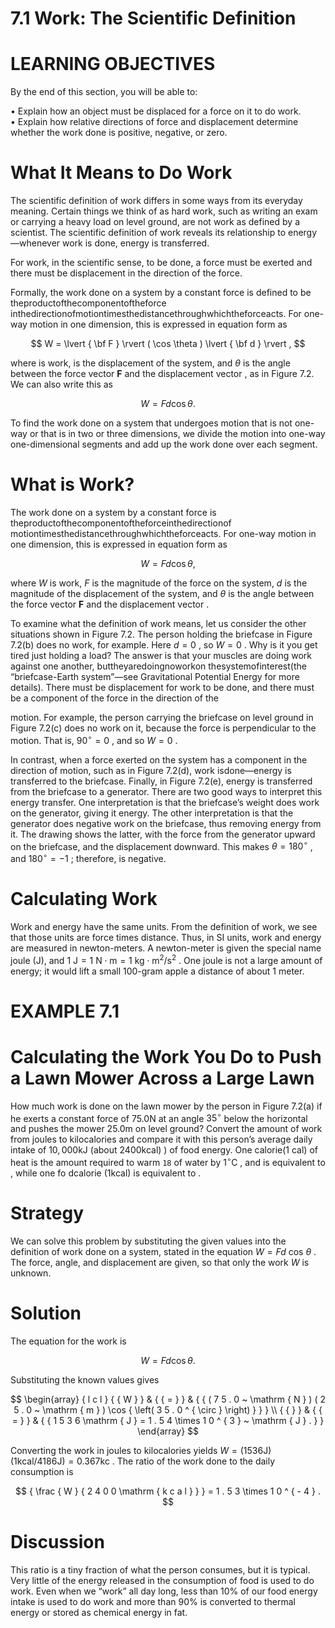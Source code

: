 # 7.1 Work: The Scientific Definition

# LEARNING OBJECTIVES

By the end of this section, you will be able to:

• Explain how an object must be displaced for a force on it to do work.   
• Explain how relative directions of force and displacement determine whether the work done is positive, negative, or zero.

# What It Means to Do Work

The scientific definition of work differs in some ways from its everyday meaning. Certain things we think of as hard work, such as writing an exam or carrying a heavy load on level ground, are not work as defined by a scientist. The scientific definition of work reveals its relationship to energy—whenever work is done, energy is transferred.

For work, in the scientific sense, to be done, a force must be exerted and there must be displacement in the direction of the force.

Formally, the work done on a system by a constant force is defined to be theproductofthecomponentoftheforce inthedirectionofmotiontimesthedistancethroughwhichtheforceacts. For one-way motion in one dimension, this is expressed in equation form as

$$
W = \lvert { \bf F } \rvert ( \cos \theta ) \lvert { \bf d } \rvert ,
$$

where is work, is the displacement of the system, and $\theta$ is the angle between the force vector $\mathbf { F }$ and the displacement vector , as in Figure 7.2. We can also write this as

$$
W = F d \cos \theta .
$$

To find the work done on a system that undergoes motion that is not one-way or that is in two or three dimensions, we divide the motion into one-way one-dimensional segments and add up the work done over each segment.

# What is Work?

The work done on a system by a constant force is theproductofthecomponentoftheforceinthedirectionof motiontimesthedistancethroughwhichtheforceacts. For one-way motion in one dimension, this is expressed in equation form as

$$
W = F d \cos \theta ,
$$

where $W$ is work, $F$ is the magnitude of the force on the system, $d$ is the magnitude of the displacement of the system, and $\theta$ is the angle between the force vector $\mathbf { F }$ and the displacement vector .

To examine what the definition of work means, let us consider the other situations shown in Figure 7.2. The person holding the briefcase in Figure 7.2(b) does no work, for example. Here $d = 0$ , so $W = 0$ . Why is it you get tired just holding a load? The answer is that your muscles are doing work against one another, buttheyaredoingnoworkon thesystemofinterest(the “briefcase-Earth system”—see Gravitational Potential Energy for more details). There must be displacement for work to be done, and there must be a component of the force in the direction of the

motion. For example, the person carrying the briefcase on level ground in Figure 7.2(c) does no work on it, because the force is perpendicular to the motion. That is, $9 0 ^ { \circ } = 0$ , and so $W = 0$ .

In contrast, when a force exerted on the system has a component in the direction of motion, such as in Figure 7.2(d), work isdone—energy is transferred to the briefcase. Finally, in Figure 7.2(e), energy is transferred from the briefcase to a generator. There are two good ways to interpret this energy transfer. One interpretation is that the briefcase’s weight does work on the generator, giving it energy. The other interpretation is that the generator does negative work on the briefcase, thus removing energy from it. The drawing shows the latter, with the force from the generator upward on the briefcase, and the displacement downward. This makes $\theta = 1 8 0 ^ { \circ }$ , and $1 8 0 ^ { \circ } = - 1$ ; therefore, is negative.

# Calculating Work

Work and energy have the same units. From the definition of work, we see that those units are force times distance. Thus, in SI units, work and energy are measured in newton-meters. A newton-meter is given the special name joule (J), and $1 \ \mathrm { J } = 1 \ \mathrm { N } \cdot \mathrm { m } = 1 \ \mathrm { k g } \cdot \mathrm { m } ^ { 2 } / \mathrm { s } ^ { 2 }$ . One joule is not a large amount of energy; it would lift a small 100-gram apple a distance of about 1 meter.

# EXAMPLE 7.1

# Calculating the Work You Do to Push a Lawn Mower Across a Large Lawn

How much work is done on the lawn mower by the person in Figure 7.2(a) if he exerts a constant force of $7 5 . 0 \mathrm { N }$ at an angle $3 5 ^ { \circ }$ below the horizontal and pushes the mower $2 5 . 0 \mathrm { m }$ on level ground? Convert the amount of work from joules to kilocalories and compare it with this person’s average daily intake of $1 0 , 0 0 0 { \mathrm { k J } }$ (about $2 4 0 0 \mathrm { k c a l } )$ ) of food energy. One calorie(1 cal) of heat is the amount required to warm $\mathtt { 1 8 }$ of water by $1 ^ { \circ } \mathrm { C }$ , and is equivalent to , while one fo dcalorie $( 1 \mathsf { k c a l } )$ is equivalent to .

# Strategy

We can solve this problem by substituting the given values into the definition of work done on a system, stated in the equation $W = F d$ cos $\theta$ . The force, angle, and displacement are given, so that only the work $W$ is unknown.

# Solution

The equation for the work is

$$
W = F d \cos \theta .
$$

Substituting the known values gives

$$
\begin{array} { l c l } { { W } } & { { = } } & { { ( 7 5 . 0 ~ \mathrm { N } ) ( 2 5 . 0 ~ \mathrm { m } ) \cos { \left( 3 5 . 0 ^ { \circ } \right) } } } \\ { { } } & { { = } } & { { 1 5 3 6 \mathrm { J } = 1 . 5 4 \times 1 0 ^ { 3 } ~ \mathrm { J } . } } \end{array}
$$

Converting the work in joules to kilocalories yields $W = ( 1 5 3 6 \mathrm { J } ) ( 1 \mathrm { k c a l / 4 1 8 6 \mathrm { J } ) = 0 . 3 6 7 \mathrm { k c } }$ . The ratio of the work done to the daily consumption is

$$
{ \frac { W } { 2 4 0 0 \mathrm { k c a l } } } = 1 . 5 3 \times 1 0 ^ { - 4 } .
$$

# Discussion

This ratio is a tiny fraction of what the person consumes, but it is typical. Very little of the energy released in the consumption of food is used to do work. Even when we “work” all day long, less than $1 0 \%$ of our food energy intake is used to do work and more than $9 0 \%$ is converted to thermal energy or stored as chemical energy in fat.